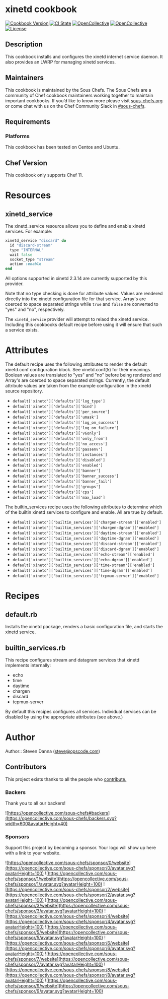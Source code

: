 # xinetd cookbook

[![Cookbook Version](https://img.shields.io/cookbook/v/selnux.svg)](https://supermarket.chef.io/cookbooks/xinetd)
[![CI State](https://github.com/sous-chefs/xinetd/workflows/ci/badge.svg)](https://github.com/sous-chefs/xinetd/actions?query=workflow%3Aci)
[![OpenCollective](https://opencollective.com/sous-chefs/backers/badge.svg)](#backers)
[![OpenCollective](https://opencollective.com/sous-chefs/sponsors/badge.svg)](#sponsors)
[![License](https://img.shields.io/badge/License-Apache%202.0-green.svg)](https://opensource.org/licenses/Apache-2.0)

## Description

This cookbook installs and configures the xinetd internet service daemon. It also provides an LWRP for managing xinetd
services.

## Maintainers

This cookbook is maintained by the Sous Chefs. The Sous Chefs are a community of Chef cookbook maintainers working
together to maintain important cookbooks. If you’d like to know more please visit
[sous-chefs.org](https://sous-chefs.org/) or come chat with us on the Chef Community Slack in
[#sous-chefs](https://chefcommunity.slack.com/messages/C2V7B88SF).

## Requirements

### Platforms

This cookbook has been tested on Centos and Ubuntu.

## Chef Version

This cookbook only supports Chef 11.

# Resources

## xinetd_service

The xinetd_service resource allows you to define and enable xinetd
services.  For example:

```ruby
xinetd_service "discard" do
  id "discard-stream"
  type "INTERNAL"
  wait false
  socket_type "stream"
  action :enable
end
```

All options supported in xinetd 2.3.14 are currently supported by this
provider.

Note that no type checking is done for attribute values.  Values are
rendered directly into the xinetd configuration file for that
service.  Array's are coerced to space separated strings while `true`
and `false` are converted to "yes" and "no", respectively.

The `xinetd_service` provider will attempt to relaod the xinetd
service. Including this cookbooks default recipe before using it will
ensure that such a service exists.

# Attributes

The default recipe uses the following attributes to render the default
xinetd.conf configuration block.  See xinetd.conf(5) for their
meanings.  Boolean values are translated to "yes" and "no" before
being rendered and Array's are coerced to space separated strings.
Currently, the default attribute values are taken from the example
configuration in the xinetd source repository.

* `default['xinetd']['defaults']['log_type']`
* `default['xinetd']['defaults']['bind']`
* `default['xinetd']['defaults']['per_source']`
* `default['xinetd']['defaults']['umask']`
* `default['xinetd']['defaults']['log_on_success']`
* `default['xinetd']['defaults']['log_on_failure']`
* `default['xinetd']['defaults']['v6only']`
* `default['xinetd']['defaults']['only_from']`
* `default['xinetd']['defaults']['no_access']`
* `default['xinetd']['defaults']['passenv']`
* `default['xinetd']['defaults']['instances']`
* `default['xinetd']['defaults']['disabled']`
* `default['xinetd']['defaults']['enabled']`
* `default['xinetd']['defaults']['banner']`
* `default['xinetd']['defaults']['banner_success']`
* `default['xinetd']['defaults']['banner_fail']`
* `default['xinetd']['defaults']['groups']`
* `default['xinetd']['defaults']['cps']`
* `default['xinetd']['defaults']['max_load']`

The builtin_services recipe uses the following attributes to determine
which of the builtin xinetd services to configure and enable.  All are
true by default.

* `default['xinetd']['builtin_services']['chargen-stream']['enabled']`
* `default['xinetd']['builtin_services']['chargen-dgram']['enabled']`
* `default['xinetd']['builtin_services']['daytime-stream']['enabled']`
* `default['xinetd']['builtin_services']['daytime-dgram']['enabled']`
* `default['xinetd']['builtin_services']['discard-stream']['enabled']`
* `default['xinetd']['builtin_services']['discard-dgram']['enabled']`
* `default['xinetd']['builtin_services']['echo-stream']['enabled']`
* `default['xinetd']['builtin_services']['echo-dgram']['enabled']`
* `default['xinetd']['builtin_services']['time-stream']['enabled']`
* `default['xinetd']['builtin_services']['time-dgram']['enabled']`
* `default['xinetd']['builtin_services']['tcpmux-server']['enabled']`

# Recipes

## default.rb

Installs the xinetd package, renders a basic configuration file, and
starts the xinetd service.

## builtin_services.rb

This recipe configures stream and datagram services that xinetd
implements internally:

* echo
* time
* daytime
* chargen
* discard
* tcpmux-server

By default this recipes configures all services.  Individual services
can be disabled by using the appropriate attributes (see above.)

# Author

Author:: Steven Danna (<steve@opscode.com>)

## Contributors

This project exists thanks to all the people who
[contribute.](https://opencollective.com/sous-chefs/contributors.svg?width=890&button=false)

### Backers

Thank you to all our backers!

![https://opencollective.com/sous-chefs#backers](https://opencollective.com/sous-chefs/backers.svg?width=600&avatarHeight=40)

### Sponsors

Support this project by becoming a sponsor. Your logo will show up here with a link to your website.

![https://opencollective.com/sous-chefs/sponsor/0/website](https://opencollective.com/sous-chefs/sponsor/0/avatar.svg?avatarHeight=100)
![https://opencollective.com/sous-chefs/sponsor/1/website](https://opencollective.com/sous-chefs/sponsor/1/avatar.svg?avatarHeight=100)
![https://opencollective.com/sous-chefs/sponsor/2/website](https://opencollective.com/sous-chefs/sponsor/2/avatar.svg?avatarHeight=100)
![https://opencollective.com/sous-chefs/sponsor/3/website](https://opencollective.com/sous-chefs/sponsor/3/avatar.svg?avatarHeight=100)
![https://opencollective.com/sous-chefs/sponsor/4/website](https://opencollective.com/sous-chefs/sponsor/4/avatar.svg?avatarHeight=100)
![https://opencollective.com/sous-chefs/sponsor/5/website](https://opencollective.com/sous-chefs/sponsor/5/avatar.svg?avatarHeight=100)
![https://opencollective.com/sous-chefs/sponsor/6/website](https://opencollective.com/sous-chefs/sponsor/6/avatar.svg?avatarHeight=100)
![https://opencollective.com/sous-chefs/sponsor/7/website](https://opencollective.com/sous-chefs/sponsor/7/avatar.svg?avatarHeight=100)
![https://opencollective.com/sous-chefs/sponsor/8/website](https://opencollective.com/sous-chefs/sponsor/8/avatar.svg?avatarHeight=100)
![https://opencollective.com/sous-chefs/sponsor/9/website](https://opencollective.com/sous-chefs/sponsor/9/avatar.svg?avatarHeight=100)

